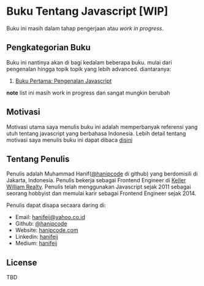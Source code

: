 # Buku Tentang Javascript [WIP]

Buku ini masih dalam tahap pengerjaan atau _work in progress_.

## Pengkategorian Buku

Buku ini nantinya akan di bagi kedalam beberapa buku. mulai dari pengenalan hingga topik topik yang lebih advanced.
diantaranya:

1. [Buku Pertama: Pengenalan Javascript](./buku-1-pengenalan)

**note** list ini masih work in progress dan sangat mungkin berubah

## Motivasi

Motivasi utama saya menulis buku ini adalah memperbanyak referensi yang utuh tentang javascript
yang berbahasa Indonesia.
Lebih detail tentang motivasi saya menulis buku ini dapat dibaca [disini](./buku-1-pengenalan/kata_pengantar.md)

## Tentang Penulis

Penulis adalah Muhammad Hanif([@hanipcode](https://github.com/hanipcode) di github) yang berdomisili di Jakarta, Indonesia. Penulis bekerja sebagai Frontend Engineer di [Keller William Realty](kw.com).
Penulis telah menggunakan Javascript sejak 2011 sebagai seorang hobbyist dan memulai karir sebagai Frontend Engineer sejak 2014.

Penulis dapat disapa secaara daring di:

- Email: hanifeij@yahoo.co.id
- Github: [@hanipcode](https://github.com/hanipcode)
- Website: [hanipcode.com](https://hanipcode.com)
- Linkedin: [hanifeij](https://linkedin.com/in/hanifeij)
- Medium: [hanifeij](https://medium.com/@hanifeij)

## License

TBD
